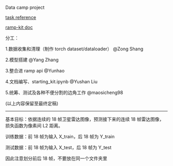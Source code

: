 Data camp project

[task reference](https://github.com/ramp-kits/solar_wind.git)

[ramp-kit doc](https://paris-saclay-cds.github.io/ramp-docs/ramp-workflow/stable/workflow.html)

分工：

1.数据收集和清理（制作 torch dataset/dataloader）
@Zong Shang

2.模型搭建
@Yang Zhang

3.整合进 ramp api
@Yunhao

4.文档编写、starting_kit.ipynb
@Yushan Liu

5.统筹、测试及各种不便分割的边角工作
@maosicheng98

(以上内容保留至最终定稿)

---

基本目标：依据连续的 18 帧卫星雷达图像，预测接下来的连续 18 帧雷达图像，损失函数为像素间 L2 距离。

训练数据：前 18 帧为输入 X_train，后 18 帧为 Y_train

测试数据：前 18 帧为输入 X_test，后 18 帧为 Y_test

因此注意划分前后 18 帧，不要放在同一个文件夹里
